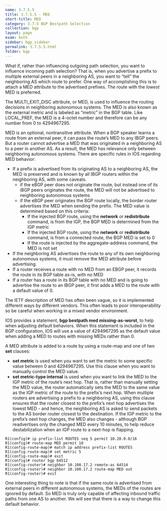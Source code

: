 ```yaml
---
name: 3.7.5.5
title: 3.7.5.5 - MED
short-title: MED
category: 3.7.5 BGP Bestpath Selection
collection: bgp
layout: page
exam: both
sidebar: bgp_sidebar
permalink: 3.7.5.5.html
folder: bgp
---
```

What if, rather than influencing outgoing path selection, you want to influence incoming path selection? That is, when you advertise a prefix to multiple external peers in a neighboring AS, you want to “tell” the neighboring AS which route to prefer. One way of accomplishing this is to attach a MED attribute to the advertised prefixes. The route with the *lowest* MED is preferred.

The MULTI_EXIT_DISC attribute, or MED, is used to influence the routing decisions in neighboring autonomous systems. The MED is also known as the external metric and is labeled as “metric” in the BGP table. Like LOCAL_PREF, the MED is a 4-octet number and therefore can be any number from 0 to 4294967295.

MED is an optional, nontransitive attribute. When a BGP speaker learns a route from an external peer, it can pass the route’s MED to any IBGP peers. But a router cannot advertise a MED that was originated in a neighboring AS to a peer in another AS. As a result, the MED has relevance only between neighboring autonomous systems. There are specific rules in IOS regarding MED behavior:

- If a prefix is advertised from its originating AS to a neighboring AS, the MED is preserved and is known by all IBGP routers within the neighboring AS, with some caveats.
	- if the eBGP peer does not originate the route, but instead one of its iBGP peers originates the route, the MED will not be advertised to neighboring autonomous systems
	- if the eBGP peer originates the BGP route locally, the border router advertises the MED when sending the prefix. The MED value is determined based on this criteria:
		- If the injected BGP route, using the **network** or **redistribute** command, is from the IGP, the BGP MED is determined from the IGP metric
		- If the injected BGP route, using the **network** or **redistribute** command, is from a connected route, the BGP MED is set to 0
		- If the route is injected by the aggregate-address command, the MED is not set
- If the neighboring AS advertises the route to any of its own neighboring autonomous systems, it must remove the MED attribute before advertising.
- If a router receives a route with no MED from an EBGP peer, it records the route in its BGP table as-is, with no MED
- If a router has a route in its BGP table with no MED and is going to advertise the route to an IBGP peer, it first adds a MED to the route with a default value of 0.

The IETF description of MED has often been vague, so it is implemented different ways by different vendors. This often leads to poor interoperability so be careful when working in a mixed vendor environment.

IOS provides a statement, **bgp bestpath med missing-as-worst**, to help when adjusting default behaviors. When this statement is included in the BGP configuration, IOS will use a value of 4294967295 as the default value when adding a MED to routes with missing MEDs rather than 0.

A MED attribute is added to a route by using a route-map and one of two **set** clauses:
- **set metric** is used when you want to set the metric to some specific value between 0 and 4294967295. Use this clause when you want to manually control the MED value.
- **set metric-type internal** is used when you want to link the MED to the IGP metric of the route’s next hop. That is, rather than manually setting the MED value, the router automatically sets the MED to the same value as the IGP metric of the route to the prefix’s next hop. When multiple routers are advertising a prefix to a neighboring AS, using this clause ensures that the router closest to the prefix’s next hop advertises the lowest MED - and hence, the neighboring AS is asked to send packets to the AS border router closest to the destination. If the IGP metric to the prefix’s next hop changes, the MED also changes - although BGP readvertises only the changed MED every 10 minutes, to help reduce destabilization when an IGP route to a next-hop is flapping.
```
R1(config)# ip prefix-list ROUTES seq 5 permit 10.20.0.0/16
R1(config)# route-map MED permit 10
R1(config-route-map)# match ip address prefix-list ROUTES
R1(config-route-map)# set metric 5
R1(config-route-map)# exit
R1(config)# router bgp 64512
R1(config-router)# neighbor 10.100.17.2 remote-as 64514
R1(config-router)# neighbor 10.100.17.2 route-map MED out
R1(config-router)# exit
```
One interesting thing to note is that if the same route is advertised from external peers in different autonomous systems, the MEDs of the routes are ignored by default. So MED is truly only capable of affecting inbound traffic paths from one AS to another. We will see that there is a way to change this default behavior. 
